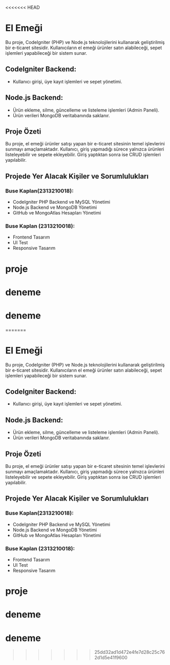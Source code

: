 <<<<<<< HEAD
# El Emeği 

Bu proje, CodeIgniter (PHP) ve Node.js teknolojilerini kullanarak geliştirilmiş bir e-ticaret sitesidir. Kullanıcıların el emeği ürünler  satın alabileceği, sepet işlemleri yapabileceği bir sistem sunar. 

## CodeIgniter Backend:
- Kullanıcı girişi, üye kayıt işlemleri ve sepet yönetimi.


## Node.js Backend:
- Ürün ekleme, silme, güncelleme ve listeleme işlemleri (Admin Paneli).
- Ürün verileri MongoDB veritabanında saklanır.

## Proje Özeti
Bu proje, el emeği ürünler satışı yapan bir e-ticaret sitesinin temel işlevlerini sunmayı amaçlamaktadır. Kullanıcı, giriş yapmadığı sürece yalnızca ürünleri listeleyebilir ve sepete ekleyebilir. Giriş yaptıktan sonra ise CRUD işlemleri yapılabilir.

## Projede Yer Alacak Kişiler ve Sorumlulukları

### Buse Kaplan(2313210018):
- CodeIgniter PHP Backend ve MySQL Yönetimi
- Node.js Backend ve MongoDB Yönetimi
- GitHub ve MongoAtlas Hesapları Yönetimi

### Buse Kaplan (2313210018):
- Frontend Tasarım
- UI Test
- Responsive Tasarım



# proje
# deneme
# deneme
=======
# El Emeği 

Bu proje, CodeIgniter (PHP) ve Node.js teknolojilerini kullanarak geliştirilmiş bir e-ticaret sitesidir. Kullanıcıların el emeği ürünler  satın alabileceği, sepet işlemleri yapabileceği bir sistem sunar. 

## CodeIgniter Backend:
- Kullanıcı girişi, üye kayıt işlemleri ve sepet yönetimi.


## Node.js Backend:
- Ürün ekleme, silme, güncelleme ve listeleme işlemleri (Admin Paneli).
- Ürün verileri MongoDB veritabanında saklanır.

## Proje Özeti
Bu proje, el emeği ürünler satışı yapan bir e-ticaret sitesinin temel işlevlerini sunmayı amaçlamaktadır. Kullanıcı, giriş yapmadığı sürece yalnızca ürünleri listeleyebilir ve sepete ekleyebilir. Giriş yaptıktan sonra ise CRUD işlemleri yapılabilir.

## Projede Yer Alacak Kişiler ve Sorumlulukları

### Buse Kaplan(2313210018):
- CodeIgniter PHP Backend ve MySQL Yönetimi
- Node.js Backend ve MongoDB Yönetimi
- GitHub ve MongoAtlas Hesapları Yönetimi

### Buse Kaplan (2313210018):
- Frontend Tasarım
- UI Test
- Responsive Tasarım



# proje
# deneme
# deneme
>>>>>>> 25dd32ad1d472e4fe7d28c25c762d1d5e41f9600
